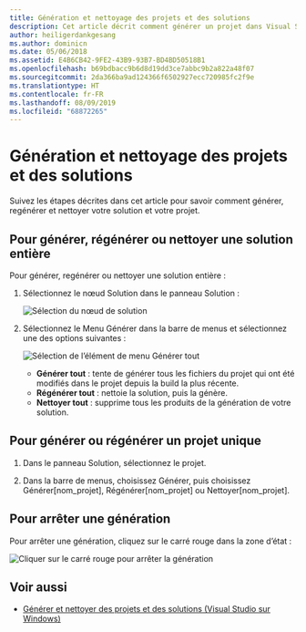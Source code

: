 ```yaml
---
title: Génération et nettoyage des projets et des solutions
description: Cet article décrit comment générer un projet dans Visual Studio pour Mac
author: heiligerdankgesang
ms.author: dominicn
ms.date: 05/06/2018
ms.assetid: E4B6CB42-9FE2-43B9-93B7-BD4BD50518B1
ms.openlocfilehash: b69bdbacc9b6d8d19dd3ce7abbc9b2a822a48f07
ms.sourcegitcommit: 2da366ba9ad124366f6502927ecc720985fc2f9e
ms.translationtype: HT
ms.contentlocale: fr-FR
ms.lasthandoff: 08/09/2019
ms.locfileid: "68872265"
---
```

# <a name="building-and-cleaning-projects-and-solutions"></a>Génération et nettoyage des projets et des solutions

Suivez les étapes décrites dans cet article pour savoir comment générer, regénérer et nettoyer votre solution et votre projet.

## <a name="to-build-rebuild-or-clean-an-entire-solution"></a>Pour générer, régénérer ou nettoyer une solution entière

Pour générer, regénérer ou nettoyer une solution entière :

1. Sélectionnez le nœud Solution dans le panneau Solution :

    ![Sélection du nœud de solution](media/compiling-and-building-image1.png)

2. Sélectionnez le Menu Générer dans la barre de menus et sélectionnez une des options suivantes :

    ![Sélection de l’élément de menu Générer tout](media/compiling-and-building-image2.png)

    * **Générer tout** : tente de générer tous les fichiers du projet qui ont été modifiés dans le projet depuis la build la plus récente.
    * **Régénérer tout** : nettoie la solution, puis la génère.
    * **Nettoyer tout** : supprime tous les produits de la génération de votre solution.

## <a name="to-build-or-rebuild-a-single-project"></a>Pour générer ou régénérer un projet unique

1. Dans le panneau Solution, sélectionnez le projet.

2. Dans la barre de menus, choisissez Générer, puis choisissez Générer[nom_projet], Régénérer[nom_projet] ou Nettoyer[nom_projet].

## <a name="to-stop-a-build"></a>Pour arrêter une génération

Pour arrêter une génération, cliquez sur le carré rouge dans la zone d’état :

![Cliquer sur le carré rouge pour arrêter la génération](media/compiling-and-building-image3.png)

## <a name="see-also"></a>Voir aussi

- [Générer et nettoyer des projets et des solutions (Visual Studio sur Windows)](/visualstudio/ide/building-and-cleaning-projects-and-solutions-in-visual-studio)